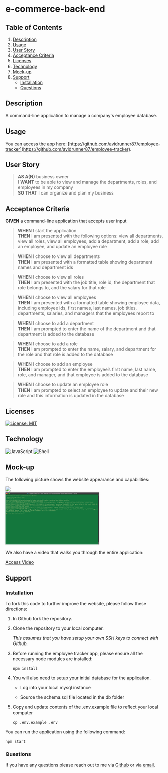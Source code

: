 # e-commerce-back-end

## Table of Contents

1. [Description](#description)
1. [Usage](#usage)
1. [User Story](#user-story)
1. [Acceptance Criteria](#acceptance-criteria)
1. [Licenses](#licenses)
1. [Technology](#technology)
1. [Mock-up](#mock-up)
1. [Support](#support)
   - [Installation](#installation)
   - [Questions](#questions)

## Description
A command-line application to manage a company's employee database.

## Usage
You can access the app here: [https://github.com/avidrunner87/employee-tracker](https://github.com/avidrunner87/employee-tracker).

## User Story
>**AS A(N)** business owner<br>
I **WANT** to be able to view and manage the departments, roles, and employees in my company<br>
**SO THAT** I can organize and plan my business


## Acceptance Criteria
**GIVEN** a command-line application that accepts user input

>**WHEN** I start the application<br>
**THEN** I am presented with the following options: view all departments, view all roles, view all employees, add a department, add a role, add an employee, and update an employee role

>**WHEN** I choose to view all departments<br>
**THEN** I am presented with a formatted table showing department names and department ids

>**WHEN** I choose to view all roles<br>
**THEN** I am presented with the job title, role id, the department that role belongs to, and the salary for that role

>**WHEN** I choose to view all employees<br>
**THEN** I am presented with a formatted table showing employee data, including employee ids, first names, last names, job titles, departments, salaries, and managers that the employees report to

>**WHEN** I choose to add a department<br>
**THEN** I am prompted to enter the name of the department and that department is added to the database

>**WHEN** I choose to add a role<br>
**THEN** I am prompted to enter the name, salary, and department for the role and that role is added to the database

>**WHEN** I choose to add an employee<br>
**THEN** I am prompted to enter the employee’s first name, last name, role, and manager, and that employee is added to the database

>**WHEN** I choose to update an employee role<br>
**THEN** I am prompted to select an employee to update and their new role and this information is updated in the database 


## Licenses
[![License: MIT](https://img.shields.io/badge/License-MIT-yellow.svg)](https://github.com/avidrunner87/employee-tracker/blob/main/LICENSE.md)

## Technology
![JavaScript](https://img.shields.io/static/v1?label=javascript&message=99.7%&color=yellow)
![Shell](https://img.shields.io/static/v1?label=shell&message=0.3%&color=green)


## Mock-up
The following picture shows the website appearance and capabilities:

<img src="./assets/images/screenshots/mockup.gif" width="600"><br>
<img src="./assets/images/screenshots/screenshot01.png" width="300">

We also have a video that walks you through the entire application:

[Access Video](https://github.com/avidrunner87/employee-tracker/blob/main/assets/images/screenshots/walkthrough.mp4)
## Support
### Installation
To fork this code to further improve the website, please follow these directions:

1. In Github fork the repository.
1. Clone the repository to your local computer.

      _This assumes that you have setup your own SSH keys to connect with Github._

3. Before running the employee tracker app, please ensure all the necessary node modules are installed:

      ```
      npm install
      ```

4. You will also need to setup your initial database for the application.

   - Log into your local mysql instance

   - Source the schema.sql file located in the db folder

5. Copy and update contents of the .env.example file to reflect your local computer

      ```
      cp .env.example .env
      ```

You can run the application using the following command:
      
```
npm start
```

### Questions
If you have any questions please reach out to me via [Github](https://github.com/avidrunner87) or via [email](mailto:andrew.ronchetto@me.com).